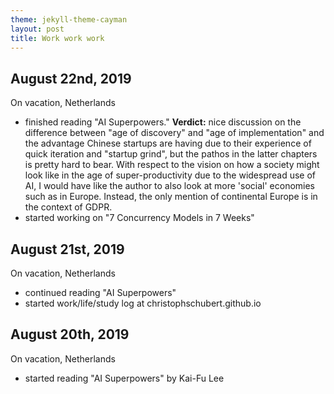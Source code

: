 ```yaml
---
theme: jekyll-theme-cayman
layout: post
title: Work work work
---
```



## August 22nd, 2019

On vacation, Netherlands

- finished reading "AI Superpowers."
	**Verdict:** nice discussion on the difference between "age of discovery" and "age of implementation" and the advantage Chinese startups are having due to their experience of quick iteration and "startup grind", but the pathos in the latter chapters is pretty hard to bear. With respect to the vision on how a society might look like in the age of super-productivity due to the widespread use of AI, I would have like the author to also look at more 'social' economies such as in Europe. Instead, the only mention of continental Europe is in the context of GDPR.
- started working on "7 Concurrency Models in 7 Weeks"

## August 21st, 2019

On vacation, Netherlands

- continued reading "AI Superpowers"
- started work/life/study log at christophschubert.github.io

## August 20th, 2019

On vacation, Netherlands

-  started reading "AI Superpowers" by Kai-Fu Lee
